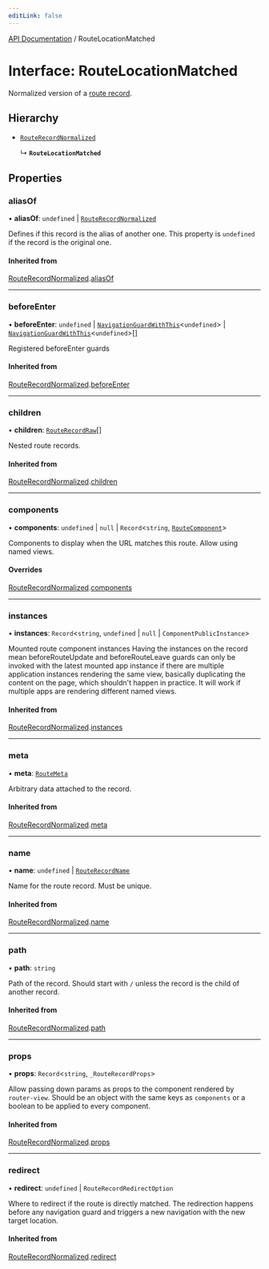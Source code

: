 ```yaml
---
editLink: false
---
```


[API Documentation](../index.md) / RouteLocationMatched

# Interface: RouteLocationMatched

Normalized version of a [route record](../index.md#RouteRecord).

## Hierarchy

- [`RouteRecordNormalized`](RouteRecordNormalized.md)

  ↳ **`RouteLocationMatched`**

## Properties

### aliasOf

• **aliasOf**: `undefined` \| [`RouteRecordNormalized`](RouteRecordNormalized.md)

Defines if this record is the alias of another one. This property is
`undefined` if the record is the original one.

#### Inherited from

[RouteRecordNormalized](RouteRecordNormalized.md).[aliasOf](RouteRecordNormalized.md#aliasOf)

___

### beforeEnter

• **beforeEnter**: `undefined` \| [`NavigationGuardWithThis`](NavigationGuardWithThis.md)<`undefined`\> \| [`NavigationGuardWithThis`](NavigationGuardWithThis.md)<`undefined`\>[]

Registered beforeEnter guards

#### Inherited from

[RouteRecordNormalized](RouteRecordNormalized.md).[beforeEnter](RouteRecordNormalized.md#beforeEnter)

___

### children

• **children**: [`RouteRecordRaw`](../index.md#RouteRecordRaw)[]

Nested route records.

#### Inherited from

[RouteRecordNormalized](RouteRecordNormalized.md).[children](RouteRecordNormalized.md#children)

___

### components

• **components**: `undefined` \| ``null`` \| `Record`<`string`, [`RouteComponent`](../index.md#RouteComponent)\>

Components to display when the URL matches this route. Allow using named views.

#### Overrides

[RouteRecordNormalized](RouteRecordNormalized.md).[components](RouteRecordNormalized.md#components)

___

### instances

• **instances**: `Record`<`string`, `undefined` \| ``null`` \| `ComponentPublicInstance`\>

Mounted route component instances
Having the instances on the record mean beforeRouteUpdate and
beforeRouteLeave guards can only be invoked with the latest mounted app
instance if there are multiple application instances rendering the same
view, basically duplicating the content on the page, which shouldn't happen
in practice. It will work if multiple apps are rendering different named
views.

#### Inherited from

[RouteRecordNormalized](RouteRecordNormalized.md).[instances](RouteRecordNormalized.md#instances)

___

### meta

• **meta**: [`RouteMeta`](RouteMeta.md)

Arbitrary data attached to the record.

#### Inherited from

[RouteRecordNormalized](RouteRecordNormalized.md).[meta](RouteRecordNormalized.md#meta)

___

### name

• **name**: `undefined` \| [`RouteRecordName`](../index.md#RouteRecordName)

Name for the route record. Must be unique.

#### Inherited from

[RouteRecordNormalized](RouteRecordNormalized.md).[name](RouteRecordNormalized.md#name)

___

### path

• **path**: `string`

Path of the record. Should start with `/` unless the record is the child of
another record.

#### Inherited from

[RouteRecordNormalized](RouteRecordNormalized.md).[path](RouteRecordNormalized.md#path)

___

### props

• **props**: `Record`<`string`, `_RouteRecordProps`\>

Allow passing down params as props to the component rendered by
`router-view`. Should be an object with the same keys as `components` or a
boolean to be applied to every component.

#### Inherited from

[RouteRecordNormalized](RouteRecordNormalized.md).[props](RouteRecordNormalized.md#props)

___

### redirect

• **redirect**: `undefined` \| `RouteRecordRedirectOption`

Where to redirect if the route is directly matched. The redirection happens
before any navigation guard and triggers a new navigation with the new
target location.

#### Inherited from

[RouteRecordNormalized](RouteRecordNormalized.md).[redirect](RouteRecordNormalized.md#redirect)
